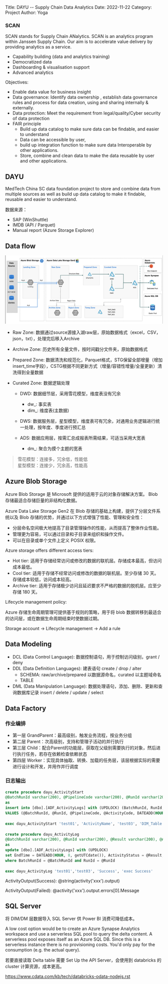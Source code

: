 Title: DAYU -- Supply Chain Data Analytics
Date: 2022-11-22
Category: Project
Author: Yoga

### SCAN

SCAN stands for Supply Chain ANalytics. SCAN is an analytics program within Janssen Supply Chain. Our aim is to accelerate value delivery by providing analytics as a service. 

* Capability building (data and analytics training)
* Democratized data
* Dashboarding & visualisation support
* Advanced analytics

Objectives:

* Enable data value for business insight
* Data governance: Identify data ownership , establish data governance rules and process for data creation, using
and sharing internally & externally.
* Data protection: Meet the requirement from legal/quality/Cyber security of data protection
* FAIR principle
    * Build up data catalog to make sure data can be findable, and easier to understand
    * Data can be accessible by user,
    * build up integration function to make sure data Interoperable by other applications.
    * Store, combine and clean data to make the data reusable by user and other applications. 

## DAYU

MedTech China SC data foundation project to store and combine data from multiple sources as well as build up data catalog to make it findable, reusable and easier to understand.


数据来源：

* SAP (WinShuttle)
* IMDB (API / Parquet)
* Manual report (Azure Storage Explorer)

## Data flow

![dataflow](img/dayu1.png)

* Raw Zone: 数据通过source源接入湖raw层，原始数据格式（excel，CSV，json，txt），处理完后移入Archive

* Archive Zone: 历史所有全量文件，按时间戳分文件夹，原始数据格式

* Prepared Zone: 数据清洗和规范化，Parquet格式，STG保留全部增量（增加insert_time字段），CSTG根据不同更新方式（增量/容错性增量/全量更新）清洗得到全量数据

* Curated Zone: 数据逻辑处理

    * DWD: 数据细节层，采用雪花模型，维度表没有冗余
        * dw_: 事实表
        * dim_: 维度表(主数据)

    * DWS: 数据服务层，星型模型，维度表可有冗余，对通用业务逻辑进行统一处理，按年度、季度进行预汇总

    * ADS: 数据应用层，按需汇总成报表所需结果，可适当采用大宽表
        * dm_: 聚合为摸个主题的宽表

> 雪花模型：连接多，冗余低，性能低 <br/>星型模型：连接少，冗余高，性能高

## Azure Blob Storage

Azure Blob Storage 是 Microsoft 提供的适用于云的对象存储解决方案。 Blob 存储最适合存储巨量的非结构化数据。

Azure Data Lake Storage Gen2 在 Blob 存储的基础上构建，提供了分层文件系统以及 Blob 存储的优势，并通过以下方式增强了性能、管理和安全性：

* 分层命名空间极大地提高了目录管理操作的性能，从而提高了整体作业性能。
* 管理更为容易，可以通过目录和子目录来组织和操作文件。
* 可以在目录或单个文件上定义 POSIX 权限。

Azure storage offers different access tiers:

* Hot tier: 适用于存储经常访问或修改的数据的联机层。存储成本最高，但访问成本最低。
* Cool tier: 适用于存储不经常访问或修改的数据的联机层。至少存储 30 天。存储成本较低，访问成本较高。
* Archive tier: 适用于存储极少访问且延迟要求不严格的数据的脱机层。应至少存储 180 天。

Lifecycle management policy:

Azure 存储生命周期管理可提供基于规则的策略，用于将 blob 数据转移到最适合的访问层，或在数据生命周期结束时使数据过期。

Storage account -> Lifecycle management -> Add a rule

## Data Modeling

* DCL (Data Control Language): 数据控制语句，用于控制访问级别，grant / deny
* DDL (Data Definition Languages): 建表语句 create / drop / alter
    * SCHEMA: raw/archive/prepared 以数据源命名，curated 以主题域命名
    * TABLE
* DML (Data Manipulation Language): 数据处理语句，添加、删除、更新和查询数据库记录 insert / delete / update / select

## Data Factory

### 作业编排

* 第一层 GrandParent：最高级别，触发业务流程，按业务分组
* 第二层 Parent：次高级别，支持和管理子活动的并行执行
* 第三层 Child：配合Parent的功能层，获取在父级别需要执行的对象，然后进行执行任务，若存在依赖检查依赖状态
* 第四层 Worker：实现具体抽取、转换、加载的任务层，该层根据实际的需要进行设计和开发，并用作并行调度

### 日志输出

```sql
create procedure dayu_ActivityStart 
@BatchRunId varchar(200), @PipelineCode varchar(200), @RunId varchar(200), @ActivityCode varchar(200)
as
insert into [dbo].[ADF_ActivityLogs] with (UPDLOCK) (BatchRunId, RunId, PipelineCode, ActivityCode, StartTime) 
VALUES (@BatchRunId, @RunId, @PipelineCode, @ActivityCode, DATEADD(HOUR, 8, getUTCdate()))

exec dayu_ActivityStart 'test01', 'ActivityName', 'test03', 'DIM_Table'

create procedure dayu_ActivityLog 
@BatchRunId varchar(200), @RunId varchar(200), @Result varchar(200), @ActivityOutput varchar(max)
as
update [dbo].[ADF_ActivityLogs] with (UPDLOCK)
set EndTime = DATEADD(HOUR, 8, getUTCdate()), ActivityStatus = @Result, ActivityOutput = @ActivityOutput
where BatchRunId = @BatchRunId and RunId = @RunId

exec dayu_ActivityLog 'test01','test03', 'Success', 'exec Success'
```

ActivityOutput(Success): @string(activity('xxx').output)

ActivityOutput(Failed): @activity('xxx').output.errors[0].Message

## SQL Server

将 DIM/DM 层数据导入 SQL Server 供 Power BI 消费可降低成本。

A low cost option would be to create an Azure Synapse Analytics workspace and use a serverless SQL pool to query the delta content. A serverless pool exposes itself as an Azure SQL DB. Since this is a serverless instance there is no provisioning costs. You'd only pay for the consumption (e.g. the actual query).

若要直接读取 Delta table 需要 Set Up the API Server，会使用到 databricks 的cluster 计算资源，成本更高。

https://www.cdata.com/kb/tech/databricks-odata-nodejs.rst
